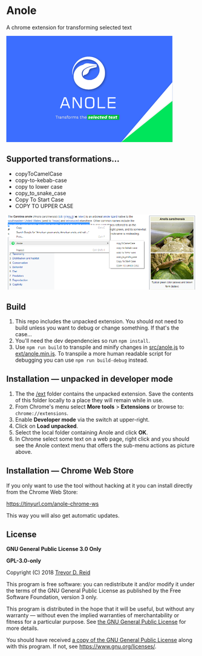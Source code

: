 # Anole
A chrome extension for transforming selected text

![](doc/img/anole-tile-440x280.png)

## Supported transformations...
- copyToCamelCase
- copy-to-kebab-case
- copy to lower case
- copy_to_snake_case
- Copy To Start Case
- COPY TO UPPER CASE

![](doc/img/anole-in-action.png)
 
## Build
1. This repo includes the unpacked extension.  You should not need to build 
   unless you want to debug or change something.  If that's the case...
1. You'll need the dev dependencies so run `npm install`.
1. Use `npm run build` to transpile and minify changes in [src/anole.js](src/anole.js)
   to [ext/anole.min.js](ext/anole.min.js).  To transpile a more human readable 
   script for debugging you can use `npm run build-debug` instead.

## Installation — unpacked in developer mode
1. The the [/ext](ext/) folder contains the unpacked extension. Save the 
   contents of this folder locally to a place they will remain while in use.
1. From Chrome's menu select **More tools** > **Extensions** or browse to:
   `chrome://extensions`.
1. Enable **Developer mode** via the switch at upper-right.
1. Click on **Load unpacked**.
1. Select the local folder containing Anole and click **OK**.
1. In Chrome select some text on a web page, right click and you should see the
   Anole context menu that offers the sub-menu actions as picture above.

## Installation — Chrome Web Store
If you only want to use the tool without hacking at it you can install directly 
from the Chrome Web Store:

https://tinyurl.com/anole-chrome-ws

This way you will also get automatic updates.

## License
**GNU General Public License 3.0 Only** 

**GPL-3.0-only**

Copyright (C) 2018 [Trevor D. Reid](https://tdreid.github.io/)

This program is free software: you can redistribute it and/or modify it under 
the terms of the GNU General Public License as published by the Free Software 
Foundation, version 3 only.

This program is distributed in the hope that it will be useful, but without any 
warranty — without even the implied warranties of merchantability or fitness 
for  a particular purpose. See [the GNU General Public License](LICENSE) for 
more details.

You should have received [a copy of the GNU General Public License](LICENSE) 
along with this program. If not, see <https://www.gnu.org/licenses/>.
